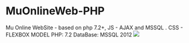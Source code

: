 # MuOnlineWeb-PHP
Mu Online WebSite - based on php 7.2+, JS - AJAX and MSSQL .
CSS - FLEXBOX MODEL
PHP: 7.2
DataBase: MSSQL 2012
<img src="https://i.imgur.com/Puz5C31.png">
